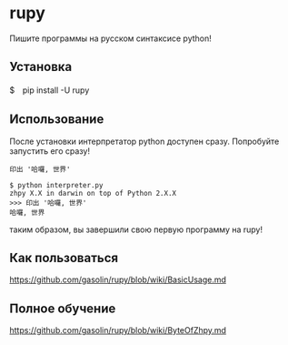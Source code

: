 # rupy
Пишите программы на русском синтаксисе python!

## Установка

$　pip install -U rupy

## Использование

После установки интерпретатор python доступен сразу. Попробуйте запустить его сразу!

```
印出 '哈囉, 世界'
```

```
$ python interpreter.py
zhpy X.X in darwin on top of Python 2.X.X
>>> 印出 '哈囉, 世界'
哈囉, 世界
```

таким образом, вы завершили свою первую программу на rupy!

## Как пользоваться
https://github.com/gasolin/rupy/blob/wiki/BasicUsage.md

## Полное обучение
https://github.com/gasolin/rupy/blob/wiki/ByteOfZhpy.md
